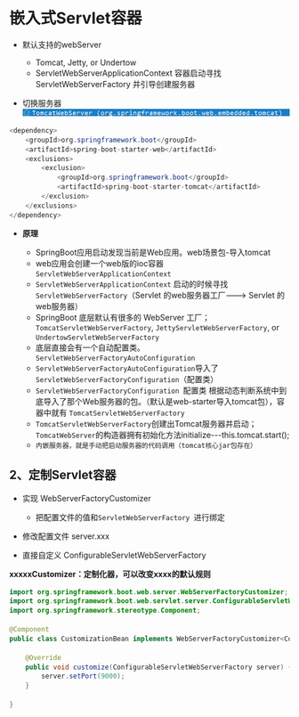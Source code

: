 # 嵌入式Servlet容器

* 默认支持的webServer

  * Tomcat, Jetty, or Undertow
  * ServletWebServerApplicationContext 容器启动寻找ServletWebServerFactory 并引导创建服务器
* 切换服务器  
  ​![image](assets/%E5%B5%8C%E5%85%A5%E5%BC%8FServlet%E5%AE%B9%E5%99%A8/image-20230306170339-oew1300.png)​

```java
<dependency>
    <groupId>org.springframework.boot</groupId>
    <artifactId>spring-boot-starter-web</artifactId>
    <exclusions>
        <exclusion>
            <groupId>org.springframework.boot</groupId>
            <artifactId>spring-boot-starter-tomcat</artifactId>
        </exclusion>
    </exclusions>
</dependency>
```

* **原理**

  * SpringBoot应用启动发现当前是Web应用。web场景包-导入tomcat
  * web应用会创建一个web版的ioc容器 `ServletWebServerApplicationContext`​
  * `ServletWebServerApplicationContext`​ 启动的时候寻找 `ServletWebServerFactory`​（Servlet 的web服务器工厂---> Servlet 的web服务器）
  * SpringBoot 底层默认有很多的 WebServer 工厂；`TomcatServletWebServerFactory`​, `JettyServletWebServerFactory`​, or `UndertowServletWebServerFactory`
  * 底层直接会有一个自动配置类。`ServletWebServerFactoryAutoConfiguration`
  * `ServletWebServerFactoryAutoConfiguration`导入了`ServletWebServerFactoryConfiguration`（配置类）
  * `ServletWebServerFactoryConfiguration ​`配置类 根据动态判断系统中到底导入了那个Web服务器的包。（默认是web-starter导入tomcat包），容器中就有 `TomcatServletWebServerFactory`
  * `TomcatServletWebServerFactory`​ 创建出Tomcat服务器并启动；`TomcatWebServer`​的构造器拥有初始化方法initialize---this.tomcat.start();
  * `内嵌服务器，就是手动把启动服务器的代码调用（tomcat核心jar包存在）`

## 2、定制**Servlet**容器

* 实现  WebServerFactoryCustomizer<ConfigurableServletWebServerFactory>

  * 把配置文件的值和`ServletWebServerFactory ​`进行绑定
* 修改配置文件 server.xxx
* 直接自定义 ConfigurableServletWebServerFactory

**xxxxxCustomizer：定制化器，可以改变xxxx的默认规则**

```java
import org.springframework.boot.web.server.WebServerFactoryCustomizer;
import org.springframework.boot.web.servlet.server.ConfigurableServletWebServerFactory;
import org.springframework.stereotype.Component;

@Component
public class CustomizationBean implements WebServerFactoryCustomizer<ConfigurableServletWebServerFactory> {

    @Override
    public void customize(ConfigurableServletWebServerFactory server) {
        server.setPort(9000);
    }

}
```

‍
